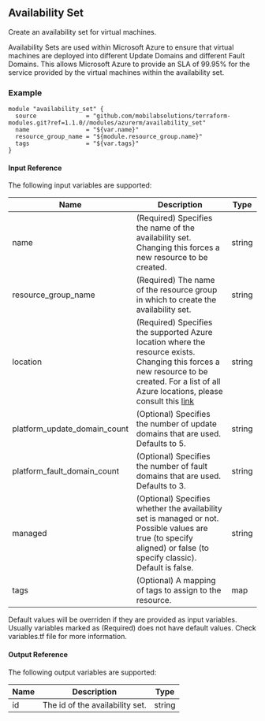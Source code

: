 ## Availability Set
Create an availability set for virtual machines.

Availability Sets are used within Microsoft Azure to ensure that virtual machines are deployed into different Update Domains and different Fault Domains. This allows Microsoft Azure to provide an SLA of 99.95% for the service provided by the virtual machines within the availability set.

### Example
```hcl
module "availability_set" {
  source              = "github.com/mobilabsolutions/terraform-modules.git?ref=1.1.0//modules/azurerm/availability_set"
  name                = "${var.name}"
  resource_group_name = "${module.resource_group.name}"
  tags                = "${var.tags}"
}
```

#### Input Reference
The following input variables are supported:

Name | Description | Type 
----------------- | --------- | -------- 
name  | (Required) Specifies the name of the availability set. Changing this forces a new resource to be created. | string 
resource_group_name | (Required) The name of the resource group in which to create the availability set. | string
location | (Required) Specifies the supported Azure location where the resource exists. Changing this forces a new resource to be created. For a list of all Azure locations, please consult this [link](https://azure.microsoft.com/en-us/regions/) | string 
platform_update_domain_count | (Optional) Specifies the number of update domains that are used. Defaults to 5. | string
platform_fault_domain_count | (Optional) Specifies the number of fault domains that are used. Defaults to 3. | string
managed | (Optional) Specifies whether the availability set is managed or not. Possible values are true (to specify aligned) or false (to specify classic). Default is false. | string
tags | (Optional) A mapping of tags to assign to the resource. | map

Default values will be overriden if they are provided as input variables. Usually variables marked as (Required) does not have default values. Check variables.tf file for more information.


#### Output Reference
The following output variables are supported:

Name | Description | Type
----------------- | --------- | --------
id  | The id of the availability set. | string